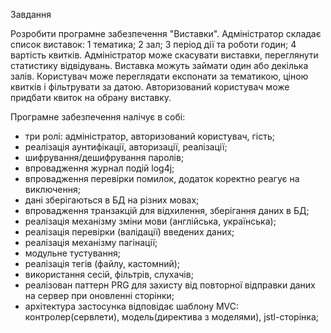 
Завдання

Розробити програмне забезпечення "Виставки".
Адміністратор складає список виставок:
1 тематика;
2 зал;
3 період дії та роботи годин;
4 вартість квитків.
Адміністратор може скасувати виставки, переглянути статистику відвідувань.
Виставка можуть займати один або декілька залів.
Користувач може переглядати експонати за тематикою, ціною квитків і фільтрувати за датою.
Авторизований користувач може придбати квиток на обрану виставку.

Програмне забезпечення налічує в собі:
- три ролі: адміністратор, авторизований користувач, гість;
- реалізація аунтифікації, авторизації, реалізації;
- шифрування/дешифрування паролів;
- впровадження журнал подій log4j;
- впровадження перевірки помилок, додаток коректно реагує на виключення;
- дані зберігаються в БД на різних мовах;
- впровадження транзакцій для відхилення, зберігання даних в БД;
- реалізація механізму зміни мови (англійська, українська);
- реалізація перевірки (валідації) введених даних;
- реалізація механізму пагінації;
- модульне тустування;
- реалізація тегів (файлу, кастомний);
- використання сесій, фільтрів, слухачів;
- реалізован паттерн PRG для захисту від повторної відправки даних на сервер при оновленні сторінки;
- архітектура застосунка відповідає шаблону MVC: контролер(сервлети), модель(директива з моделями), jstl-сторінка;  


